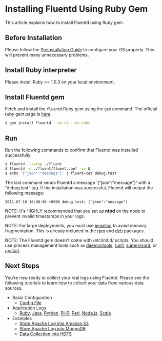 # Installing Fluentd Using Ruby Gem

This article explains how to install Fluentd using Ruby gem.

## Before Installation

Please follow the [Preinstallation Guide](before-install) to configure your OS properly. This will prevent many unnecessary problems.

## Install Ruby interpreter

Please install Ruby >= 1.9.3 on your local environment.

## Install Fluentd gem

Fetch and install the `fluentd` Ruby gem using the `gem` command. The official ruby gem page is [here](https://rubygems.org/gems/fluentd).

```bash
$ gem install fluentd --no-ri --no-rdoc
```

## Run

Run the following commands to confirm that Fluentd was installed successfully:

```bash
$ fluentd --setup ./fluent
$ fluentd -c ./fluent/fluent.conf -vv &
$ echo '{"json":"message"}' | fluent-cat debug.test
```

The last command sends Fluentd a message ‘{“json”:”message”}’ with a “debug.test” tag. If the installation was successful, Fluentd will output the following message:

```
2011-07-10 16:49:50 +0900 debug.test: {"json":"message"}
```

NOTE: It's HIGHLY recommended that you set up <b>ntpd</b> on the node to prevent invalid timestamps in your logs.

NOTE: For large deployments, you must use <a href="http://www.canonware.com/jemalloc/">jemalloc</a> to avoid memory fragmentation. This is already included in the <a href="install-by-rpm">rpm</a> and <a href="install-by-deb">deb</a> packages.

NOTE: The Fluentd gem doesn't come with /etc/init.d/ scripts. You should use process management tools such as <a href="http://cr.yp.to/daemontools.html">daemontools</a>, <a href="http://smarden.org/runit/">runit</a>, <a href="http://supervisord.org/">supervisord</a>, or <a href="http://upstart.ubuntu.com/">upstart</a>.

## Next Steps

You're now ready to collect your real logs using Fluentd. Please see the following tutorials to learn how to collect your data from various data sources.

  * Basic Configuration
    * [Config File](config-file)
  * Application Logs
    * [Ruby](ruby), [Java](java), [Python](python), [PHP](php), [Perl](perl), [Node.js](nodejs), [Scala](scala)
  * Examples
    * [Store Apache Log into Amazon S3](apache-to-s3)
    * [Store Apache Log into MongoDB](apache-to-mongodb)
    * [Data Collection into HDFS](http-to-hdfs)
